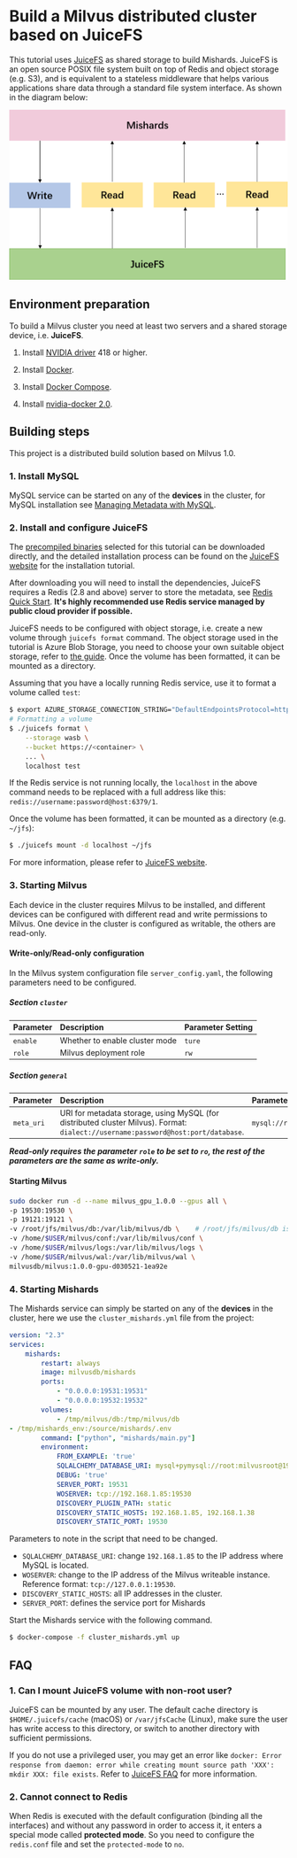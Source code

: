# Build a Milvus distributed cluster based on JuiceFS

This tutorial uses [JuiceFS](https://github.com/juicedata/juicefs) as shared storage to build Mishards. JuiceFS is an open source POSIX file system built on top of Redis and object storage (e.g. S3), and is equivalent to a stateless middleware that helps various applications share data through a standard file system interface. As shown in the diagram below:

<img src="2.png" alt="1" style="zoom:60%;" />

## Environment preparation

To build a Milvus cluster you need at least two servers and a shared storage device, i.e. **JuiceFS**.

1. Install [NVIDIA driver](https://www.nvidia.com/Download/index.aspx) 418 or higher.

2. Install [Docker](https://docs.docker.com/install/linux/docker-ce/ubuntu/).

2. Install [Docker Compose](https://docs.docker.com/compose/install/).

3. Install [nvidia-docker 2.0](https://github.com/nvidia/nvidia-docker/wiki/Installation-(version-2.0)).

## Building steps

This project is a distributed build solution based on Milvus 1.0.

### 1. Install MySQL

MySQL service can be started on any of the **devices** in the cluster, for MySQL installation see [Managing Metadata with MySQL](https://milvus.io/docs/v1.0.0/data_manage.md).

### 2. Install and configure JuiceFS

The [precompiled binaries](https://github.com/juicedata/juicefs/releases) selected for this tutorial can be downloaded directly, and the detailed installation process can be found on the [JuiceFS website](https://github.com/juicedata/juicefs) for the installation tutorial.

After downloading you will need to install the dependencies, JuiceFS requires a Redis (2.8 and above) server to store the metadata, see [Redis Quick Start](https://redis.io/topics/quickstart). **It's highly recommended use Redis service managed by public cloud provider if possible.**

JuiceFS needs to be configured with object storage, i.e. create a new volume through `juicefs format` command. The object storage used in the tutorial is Azure Blob Storage, you need to choose your own suitable object storage, refer to [the guide](https://github.com/juicedata/juicefs/blob/main/docs/en/how_to_setup_object_storage.md). Once the volume has been formatted, it can be mounted as a directory.

Assuming that you have a locally running Redis service, use it to format a volume called `test`:

```sh
$ export AZURE_STORAGE_CONNECTION_STRING="DefaultEndpointsProtocol=https;AccountName=XXX;AccountKey=XXX;EndpointSuffix=core.windows.net"
# Formatting a volume
$ ./juicefs format \
    --storage wasb \
    --bucket https://<container> \
    ... \
    localhost test
```

If the Redis service is not running locally, the `localhost` in the above command needs to be replaced with a full address like this: `redis://username:password@host:6379/1`.

Once the volume has been formatted, it can be mounted as a directory (e.g. `~/jfs`):

```sh
$ ./juicefs mount -d localhost ~/jfs
```

For more information, please refer to [JuiceFS website](https://github.com/juicedata/juicefs).

### 3. Starting Milvus

Each device in the cluster requires Milvus to be installed, and different devices can be configured with different read and write permissions to Milvus. One device in the cluster is configured as writable, the others are read-only.

#### Write-only/Read-only configuration

In the Milvus system configuration file `server_config.yaml`, the following parameters need to be configured.

##### Section `cluster`

| Parameter     | Description                    | Parameter Setting |
| :------------ | :----------------------------- | :---------------- |
| `enable`      | Whether to enable cluster mode | `ture`            |
| `role`        | Milvus deployment role         | `rw`              |

##### Section `general`

| Parameter     | Description                                                                                                                        | Parameter Setting                          |
| :------------ | :-----------------------------------------------------------                                                                       | :---------------------------------------   |
| `meta_uri`    | URI for metadata storage, using  MySQL (for distributed cluster Milvus). Format: `dialect://username:password@host:port/database`. | `mysql://root:milvusroot@host:3306/milvus` |

***Read-only requires the parameter `role` to be set to `ro`, the rest of the parameters are the same as write-only.***

#### Starting Milvus

```sh
sudo docker run -d --name milvus_gpu_1.0.0 --gpus all \
-p 19530:19530 \
-p 19121:19121 \
-v /root/jfs/milvus/db:/var/lib/milvus/db \    # /root/jfs/milvus/db is the path to JuiceFS
-v /home/$USER/milvus/conf:/var/lib/milvus/conf \
-v /home/$USER/milvus/logs:/var/lib/milvus/logs \
-v /home/$USER/milvus/wal:/var/lib/milvus/wal \
milvusdb/milvus:1.0.0-gpu-d030521-1ea92e
```

### 4. Starting Mishards

The Mishards service can simply be started on any of the **devices** in the cluster, here we use the `cluster_mishards.yml` file from the project:

```yaml
version: "2.3"
services:
    mishards:
        restart: always
        image: milvusdb/mishards
        ports:
            - "0.0.0.0:19531:19531"
            - "0.0.0.0:19532:19532"
        volumes:
            - /tmp/milvus/db:/tmp/milvus/db
- /tmp/mishards_env:/source/mishards/.env
        command: ["python", "mishards/main.py"]
        environment:
            FROM_EXAMPLE: 'true'
            SQLALCHEMY_DATABASE_URI: mysql+pymysql://root:milvusroot@192.168.1.85:3306/milvus?charset=utf8mb4
            DEBUG: 'true'
            SERVER_PORT: 19531
            WOSERVER: tcp://192.168.1.85:19530
            DISCOVERY_PLUGIN_PATH: static
            DISCOVERY_STATIC_HOSTS: 192.168.1.85, 192.168.1.38
            DISCOVERY_STATIC_PORT: 19530
```

Parameters to note in the script that need to be changed.

- `SQLALCHEMY_DATABASE_URI`: change `192.168.1.85` to the IP address where MySQL is located.
- `WOSERVER`: change to the IP address of the Milvus writeable instance. Reference format: `tcp://127.0.0.1:19530`.
- `DISCOVERY_STATIC_HOSTS`: all IP addresses in the cluster.
- `SERVER_PORT`: defines the service port for Mishards

Start the Mishards service with the following command.

```sh
$ docker-compose -f cluster_mishards.yml up
```

## **FAQ**

### 1. Can I mount JuiceFS volume with non-root user?

JuiceFS can be mounted by any user. The default cache directory is `$HOME/.juicefs/cache` (macOS) or `/var/jfsCache` (Linux), make sure the user has write access to this directory, or switch to another directory with sufficient permissions.

If you do not use a privileged user, you may get an error like `docker: Error response from daemon: error while creating mount source path 'XXX': mkdir XXX: file exists`. Refer to [JuiceFS FAQ](https://github.com/juicedata/juicefs/blob/main/docs/en/faq.md#docker-error-response-from-daemon-error-while-creating-mount-source-path-xxx-mkdir-xxx-file-exists) for more information.

### 2. Cannot connect to Redis

When Redis is executed with the default configuration (binding all the interfaces) and without any password in order to access it, it enters a special mode called **protected mode**. So you need to configure the `redis.conf` file and set the `protected-mode` to `no`.
